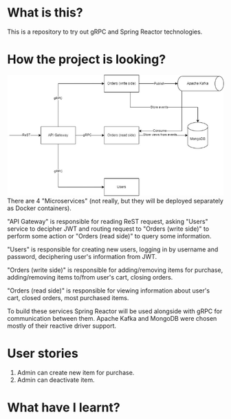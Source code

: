 # What is this?

This is a repository to try out gRPC and Spring Reactor technologies.

# How the project is looking?

![](structure.png)
There are 4 "Microservices" (not really, but they will be deployed separately as Docker containers).

"API Gateway" is responsible for reading ReST request, asking "Users" service to decipher JWT and routing request to
"Orders (write side)" to perform some action or "Orders (read side)" to query some information.

"Users" is responsible for creating new users, logging in by username and password, deciphering user's information from
JWT.

"Orders (write side)" is responsible for adding/removing items for purchase, adding/removing items to/from user's cart,
closing orders.

"Orders (read side)" is responsible for viewing information about user's cart, closed orders, most purchased items.

To build these services Spring Reactor will be used alongside with gRPC for communication between them. Apache
Kafka and MongoDB were chosen mostly of their reactive driver support.

# User stories

1) Admin can create new item for purchase.
2) Admin can deactivate item.

# What have I learnt?